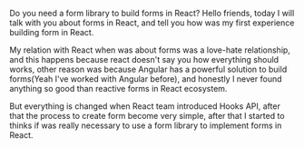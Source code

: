 Do you need a form library to build forms in React?
Hello friends, today I will talk with you about forms in React, and tell you how was my first experience building form in React.

My relation with React when was about forms was a love-hate relationship, and this happens because react doesn't say you how everything should works, other reason was because Angular has a powerful solution to build forms(Yeah I've worked with Angular before), and honestly I never found anything so good than reactive forms in React ecosystem.

But everything is changed when React team introduced Hooks API, after that the process to create form become very simple, after that I started to thinks if was really necessary to use a form library to implement forms in React.
